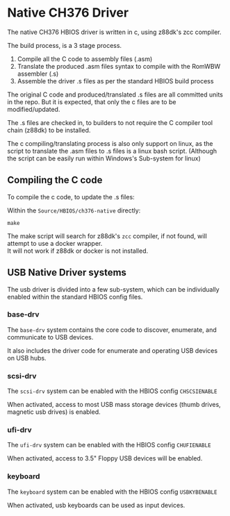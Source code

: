 # Native CH376 Driver

The native CH376 HBIOS driver is written in c, using z88dk's zcc compiler.

The build process, is a 3 stage process.

1. Compile all the C code to assembly files (.asm)
2. Translate the produced .asm files syntax to compile with the RomWBW assembler (.s)
3. Assemble the driver .s files as per the standard HBIOS build process

The original C code and produced/translated .s files are all committed units in the repo. But it is
expected, that only the c files are to be modified/updated.  

The .s files are checked in, to builders to not require the C compiler tool chain (z88dk) to be installed.

The c compiling/translating process is also only support on linux, as the script to translate the .asm files
to .s files is a linux bash script.  (Although the script can be easily run within Windows's Sub-system for linux)

## Compiling the C code

To compile the c code, to update the .s files:

Within the `Source/HBIOS/ch376-native` directly:

```
make
```

The make script will search for z88dk's `zcc` compiler, if not found, will attempt to use a docker wrapper.  
It will not work if z88dk or docker is not installed.

## USB Native Driver systems

The usb driver is divided into a few sub-system, which can be individually enabled within the standard HBIOS config files.

### base-drv

The `base-drv` system contains the core code to discover, enumerate, and communicate to USB devices.

It also includes the driver code for enumerate and operating USB devices on USB hubs.

### scsi-drv

The `scsi-drv` system can be enabled with the HBIOS config `CHSCSIENABLE`

When activated, access to most USB mass storage devices (thumb drives, magnetic usb drives) is enabled.

### ufi-drv

The `ufi-drv` system can be enabled with the HBIOS config `CHUFIENABLE`

When activated, access to 3.5" Floppy USB devices will be enabled.

### keyboard

The `keyboard` system can be enabled with the HBIOS config `USBKYBENABLE`

When activated, usb keyboards can be used as input devices.


